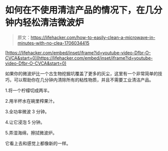 # 如何在不使用清洁产品的情况下，在几分钟内轻松清洁微波炉

> 原文：<https://lifehacker.com/how-to-easily-clean-a-microwave-in-minutes-with-no-clea-1706034415>

 [https://lifehacker.com/embed/inset/iframe?id=youtube-video-Dfbr-O-CVCA&start=0](https://lifehacker.com/embed/inset/iframe?id=youtube-video-Dfbr-O-CVCA&start=0) 

如果你的微波炉比一个古生物挖掘坑覆盖了更多的灰尘，这里有一个非常简单的技巧，可以帮助你在几分钟内清除所有的粘性物质，并且不需要工业清洁产品。



1.将一个柠檬切成两半。

2.用半杯水在碗里榨果汁。

3.全功率微波 3 分钟。

4.让它浸泡 5 分钟。

5.弄湿海绵，擦拭微波炉。

它看上去和感觉上都像新的一样。